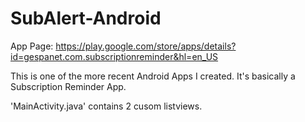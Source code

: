 # SubAlert-Android

App Page: https://play.google.com/store/apps/details?id=gespanet.com.subscriptionreminder&hl=en_US

This is one of the more recent Android Apps I created. It's basically a Subscription Reminder App. 

'MainActivity.java' contains 2 cusom listviews.

